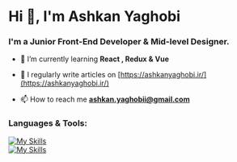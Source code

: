 
<h1 align="left">Hi 👋, I'm Ashkan Yaghobi</h1>
<h3 align="left">I'm a Junior Front-End Developer & Mid-level Designer.</h3>

- 🌱 I’m currently learning **React , Redux & Vue**

- 📝 I regularly write articles on [https://ashkanyaghobi.ir/](https://ashkanyaghobi.ir/)

- 📫 How to reach me **ashkan.yaghobii@gmail.com**

<h3 align="left">Languages & Tools:</h3>
<p align="left">
</p>



[![My Skills](https://skillicons.dev/icons?i=html,css,scss,js,bootstrap,jquery,react,redux,vue,axios)](https://skillicons.dev)
  <br>
[![My Skills](https://skillicons.dev/icons?i=illustrator,photoshop,uiux)](https://skillicons.dev)

